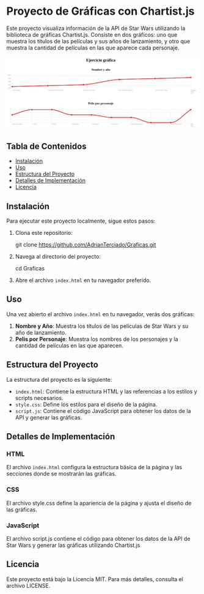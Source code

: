 # Proyecto de Gráficas con Chartist.js

Este proyecto visualiza información de la API de Star Wars utilizando la biblioteca de gráficas Chartist.js. Consiste en dos gráficos: uno que muestra los títulos de las películas y sus años de lanzamiento, y otro que muestra la cantidad de películas en las que aparece cada personaje.

![alt text](assets/graphics.png)

## Tabla de Contenidos

- [Instalación](#instalación)
- [Uso](#uso)
- [Estructura del Proyecto](#estructura-del-proyecto)
- [Detalles de Implementación](#detalles-de-implementación)
- [Licencia](#licencia)

## Instalación

Para ejecutar este proyecto localmente, sigue estos pasos:

1. Clona este repositorio:
    
    git clone https://github.com/AdrianTerciado/Graficas.git
    
2. Navega al directorio del proyecto:
    
    cd Graficas
    
3. Abre el archivo `index.html` en tu navegador preferido.

## Uso

Una vez abierto el archivo `index.html` en tu navegador, verás dos gráficas:

1. **Nombre y Año**: Muestra los títulos de las películas de Star Wars y su año de lanzamiento.
2. **Pelis por Personaje**: Muestra los nombres de los personajes y la cantidad de películas en las que aparecen.

## Estructura del Proyecto

La estructura del proyecto es la siguiente:

- `index.html`: Contiene la estructura HTML y las referencias a los estilos y scripts necesarios.
- `style.css`: Define los estilos para el diseño de la página.
- `script.js`: Contiene el código JavaScript para obtener los datos de la API y generar las gráficas.

## Detalles de Implementación

### HTML

El archivo `index.html` configura la estructura básica de la página y las secciones donde se mostrarán las gráficas.

### CSS

El archivo style.css define la apariencia de la página y ajusta el diseño de las gráficas.

### JavaScript

El archivo script.js contiene el código para obtener los datos de la API de Star Wars y generar las gráficas utilizando Chartist.js

## Licencia

Este proyecto está bajo la Licencia MIT. Para más detalles, consulta el archivo LICENSE.